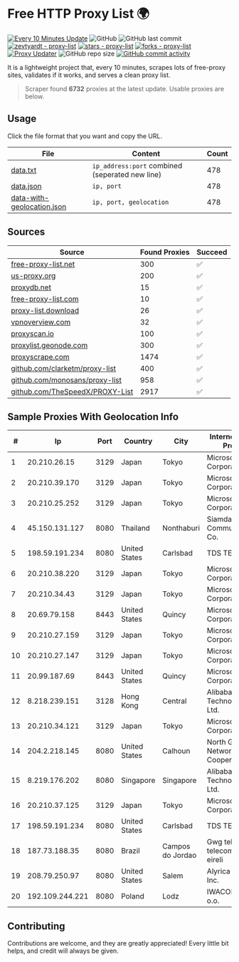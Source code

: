 
# Free HTTP Proxy List 🌍

[![Every 10 Minutes Update](https://github.com/mertguvencli/http-proxy-list/actions/workflows/main.yml/badge.svg?branch=main)](https://github.com/mertguvencli/http-proxy-list/actions/workflows/main.yml)
![GitHub](https://img.shields.io/github/license/mertguvencli/http-proxy-list)
![GitHub last commit](https://img.shields.io/github/last-commit/mertguvencli/http-proxy-list)
[![zevtyardt - proxy-list](https://img.shields.io/static/v1?label=zevtyardt&message=proxy-list&color=blue&logo=github)](https://github.com/zevtyardt/proxy-list "Go to GitHub repo")
[![stars - proxy-list](https://img.shields.io/github/stars/zevtyardt/proxy-list?style=social)](https://github.com/zevtyardt/proxy-list)
[![forks - proxy-list](https://img.shields.io/github/forks/zevtyardt/proxy-list?style=social)](https://github.com/zevtyardt/proxy-list)
[![Proxy Updater](https://github.com/zevtyardt/proxy-list/workflows/Proxy%20Updater/badge.svg)](https://github.com/zevtyardt/proxy-list/actions?query=workflow:"Proxy+Updater")
![GitHub repo size](https://img.shields.io/github/repo-size/zevtyardt/proxy-list)
[![GitHub commit activity](https://img.shields.io/github/commit-activity/m/zevtyardt/proxy-list?logo=commits)](https://github.com/zevtyardt/proxy-list/commits/main)

It is a lightweight project that, every 10 minutes, scrapes lots of free-proxy sites, validates if it works, and serves a clean proxy list.

> Scraper found **6732** proxies at the latest update. Usable proxies are below.

## Usage

Click the file format that you want and copy the URL.

|File|Content|Count|
|----|-------|-----|
|[data.txt](https://raw.githubusercontent.com/mertguvencli/http-proxy-list/main/proxy-list/data.txt)|`ip_address:port` combined (seperated new line)|478|
|[data.json](https://raw.githubusercontent.com/mertguvencli/http-proxy-list/main/proxy-list/data.json)|`ip, port`|478|
|[data-with-geolocation.json](https://raw.githubusercontent.com/mertguvencli/http-proxy-list/main/proxy-list/data-with-geolocation.json)|`ip, port, geolocation`|478|

## Sources

|Source|Found Proxies|Succeed|
|------|-------------|-------|
|[free-proxy-list.net](https://free-proxy-list.net)|300|✅|
|[us-proxy.org](https://www.us-proxy.org)|200|✅|
|[proxydb.net](http://proxydb.net)|15|✅|
|[free-proxy-list.com](https://free-proxy-list.com/?page=&port=&type%5B%5D=http&type%5B%5D=https&up_time=0&search=Search)|10|✅|
|[proxy-list.download](https://www.proxy-list.download/HTTP)|26|✅|
|[vpnoverview.com](https://vpnoverview.com/privacy/anonymous-browsing/free-proxy-servers)|32|✅|
|[proxyscan.io](https://www.proxyscan.io)|100|✅|
|[proxylist.geonode.com](https://proxylist.geonode.com/api/proxy-list?limit=300&page=1&sort_by=lastChecked&sort_type=desc&protocols=http,https)|300|✅|
|[proxyscrape.com](https://api.proxyscrape.com/v2/?request=displayproxies&protocol=http&timeout=10000&country=all&ssl=all&anonymity=all)|1474|✅|
|[github.com/clarketm/proxy-list](https://raw.githubusercontent.com/clarketm/proxy-list/master/proxy-list-raw.txt)|400|✅|
|[github.com/monosans/proxy-list](https://raw.githubusercontent.com/monosans/proxy-list/main/proxies/http.txt)|958|✅|
|[github.com/TheSpeedX/PROXY-List](https://raw.githubusercontent.com/TheSpeedX/PROXY-List/master/http.txt)|2917|✅|


## Sample Proxies With Geolocation Info

|#|Ip|Port|Country|City|Internet Service Provider|
|-|--|----|-------|----|-------------------------|
|1|20.210.26.15|3129|Japan|Tokyo|Microsoft Corporation|
|2|20.210.39.170|3129|Japan|Tokyo|Microsoft Corporation|
|3|20.210.25.252|3129|Japan|Tokyo|Microsoft Corporation|
|4|45.150.131.127|8080|Thailand|Nonthaburi|Siamdata Communication Co.|
|5|198.59.191.234|8080|United States|Carlsbad|TDS TELECOM|
|6|20.210.38.220|3129|Japan|Tokyo|Microsoft Corporation|
|7|20.210.34.43|3129|Japan|Tokyo|Microsoft Corporation|
|8|20.69.79.158|8443|United States|Quincy|Microsoft Corporation|
|9|20.210.27.159|3129|Japan|Tokyo|Microsoft Corporation|
|10|20.210.27.147|3129|Japan|Tokyo|Microsoft Corporation|
|11|20.99.187.69|8443|United States|Quincy|Microsoft Corporation|
|12|8.218.239.151|3128|Hong Kong|Central|Alibaba (US) Technology Co., Ltd.|
|13|20.210.34.121|3129|Japan|Tokyo|Microsoft Corporation|
|14|204.2.218.145|8080|United States|Calhoun|North Georgia Network Cooperative, Inc.|
|15|8.219.176.202|8080|Singapore|Singapore|Alibaba (US) Technology Co., Ltd.|
|16|20.210.37.125|3129|Japan|Tokyo|Microsoft Corporation|
|17|198.59.191.234|8080|United States|Carlsbad|TDS TELECOM|
|18|187.73.188.35|8080|Brazil|Campos do Jordao|Gwg telco telecomunicaçoes eireli|
|19|208.79.250.97|8080|United States|Salem|Alyrica Networks Inc.|
|20|192.109.244.221|8080|Poland|Lodz|IWACOM Sp. z o.o.|



## Contributing

Contributions are welcome, and they are greatly appreciated! Every
little bit helps, and credit will always be given.

